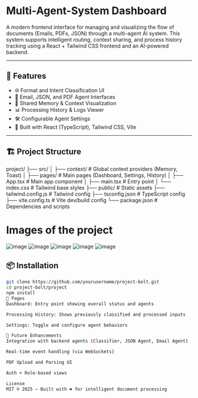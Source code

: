 # Multi-Agent-System Dashboard

A modern frontend interface for managing and visualizing the flow of documents (Emails, PDFs, JSON) through a multi-agent AI system. This system supports intelligent routing, context sharing, and process history tracking using a React + Tailwind CSS frontend and an AI-powered backend.

---

## 🚀 Features

- 🌐 Format and Intent Classification UI
- 📩 Email, JSON, and PDF Agent Interfaces
- 🧠 Shared Memory & Context Visualization
- 📊 Processing History & Logs Viewer
- 🛠️ Configurable Agent Settings
- 🌈 Built with React (TypeScript), Tailwind CSS, Vite

---

## 🏗️ Project Structure
project/
├── src/
│ ├── context/ # Global context providers (Memory, Toast)
│ ├── pages/ # Main pages (Dashboard, Settings, History)
│ ├── App.tsx # Main app component
│ ├── main.tsx # Entry point
│ └── index.css # Tailwind base styles
├── public/ # Static assets
├── tailwind.config.js # Tailwind config
├── tsconfig.json # TypeScript config
├── vite.config.ts # Vite dev/build config
└── package.json # Dependencies and scripts

# Images of the project
![image](https://github.com/user-attachments/assets/7a8b5126-d2fe-431b-99cd-d42a5b89a20f)
![image](https://github.com/user-attachments/assets/ab508f32-6a28-4ca7-b58e-3c4b8e5b5937)
![image](https://github.com/user-attachments/assets/16b58ef1-d580-4a0d-82bf-afc80266be72)
![image](https://github.com/user-attachments/assets/ae62ab40-e133-4f97-a542-8e131859abd6)
![image](https://github.com/user-attachments/assets/cf04defd-32af-4148-9f04-3b8bc828715c)

## 📦 Installation

```bash
git clone https://github.com/yourusername/project-bolt.git
cd project-bolt/project
npm install
📂 Pages
Dashboard: Entry point showing overall status and agents

Processing History: Shows previously classified and processed inputs

Settings: Toggle and configure agent behaviors

🎯 Future Enhancements
Integration with backend agents (Classifier, JSON Agent, Email Agent)

Real-time event handling (via WebSockets)

PDF Upload and Parsing UI

Auth + Role-based views

License
MIT © 2025 – Built with ❤️ for intelligent document processing


